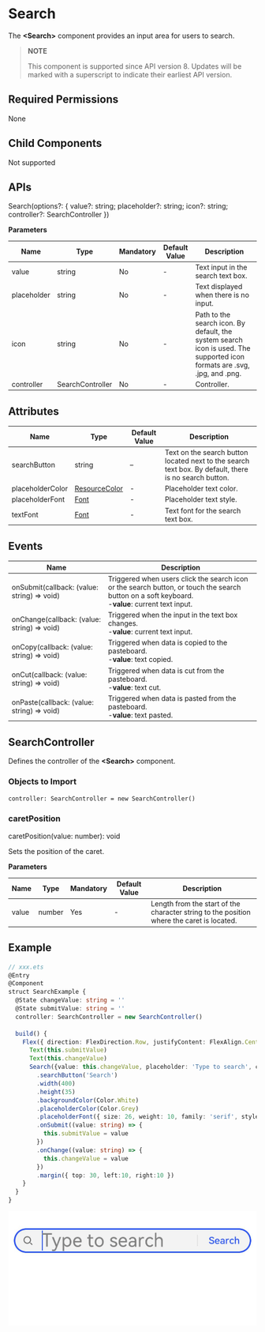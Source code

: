 #  Search

The **\<Search>** component provides an input area for users to search.

> **NOTE**
>
> This component is supported since API version 8. Updates will be marked with a superscript to indicate their earliest API version.

## Required Permissions

None

## Child Components

Not supported

## APIs

Search(options?: { value?: string; placeholder?: string; icon?: string; controller?: SearchController })

**Parameters**

| Name        | Type            | Mandatory  | Default Value | Description                                    |
| ----------- | ---------------- | ---- | ---- | ---------------------------------------- |
| value       | string           | No   | -    | Text input in the search text box.                                  |
| placeholder | string           | No   | -    | Text displayed when there is no input.                              |
| icon        | string           | No   | -    | Path to the search icon. By default, the system search icon is used. The supported icon formats are .svg, .jpg, and .png.|
| controller  | SearchController | No   | -    | Controller.                                    |


## Attributes

| Name                     | Type                                    | Default Value | Description                   |
| ----------------------- | ---------------------------------------- | ---- | --------------------- |
| searchButton            | string                                   | –   | Text on the search button located next to the search text box. By default, there is no search button.|
| placeholderColor        | [ResourceColor](ts-types.md#resourcecolor8)    | -    | Placeholder text color.     |
| placeholderFont         | [Font](ts-types.md#font)             | -    | Placeholder text style.   |
| textFont                | [Font](ts-types.md#font)                 | -    | Text font for the search text box.          |

## Events

| Name                                      | Description                                    |
| ---------------------------------------- | ---------------------------------------- |
| onSubmit(callback: (value: string) => void) | Triggered when users click the search icon or the search button, or touch the search button on a soft keyboard.<br> -**value**: current text input.|
| onChange(callback: (value: string) => void) | Triggered when the input in the text box changes.<br> -**value**: current text input. |
| onCopy(callback: (value: string) => void) | Triggered when data is copied to the pasteboard.<br> -**value**: text copied.     |
| onCut(callback: (value: string) => void) | Triggered when data is cut from the pasteboard.<br> -**value**: text cut.     |
| onPaste(callback: (value: string) => void) | Triggered when data is pasted from the pasteboard.<br> -**value**: text pasted.     |

## SearchController

Defines the controller of the **\<Search>** component.

### Objects to Import
```
controller: SearchController = new SearchController()
```
### caretPosition

caretPosition(value: number): void

Sets the position of the caret.

**Parameters**

| Name  | Type  | Mandatory  | Default Value | Description             |
| ----- | ------ | ---- | ---- | ----------------- |
| value | number | Yes   | -    | Length from the start of the character string to the position where the caret is located.|



##  Example

```ts
// xxx.ets
@Entry
@Component
struct SearchExample {
  @State changeValue: string = ''
  @State submitValue: string = ''
  controller: SearchController = new SearchController()

  build() {
    Flex({ direction: FlexDirection.Row, justifyContent: FlexAlign.Center, alignItems: ItemAlign.Center }) {
      Text(this.submitValue)
      Text(this.changeValue)
      Search({value: this.changeValue, placeholder: 'Type to search', controller: this.controller})
        .searchButton('Search')
        .width(400)
        .height(35)
        .backgroundColor(Color.White)
        .placeholderColor(Color.Grey)
        .placeholderFont({ size: 26, weight: 10, family: 'serif', style: FontStyle.Normal })
        .onSubmit((value: string) => {
          this.submitValue = value
        })
        .onChange((value: string) => {
          this.changeValue = value
        })
        .margin({ top: 30, left:10, right:10 })
    }
  }
}
```
![search](figures/search.png)
